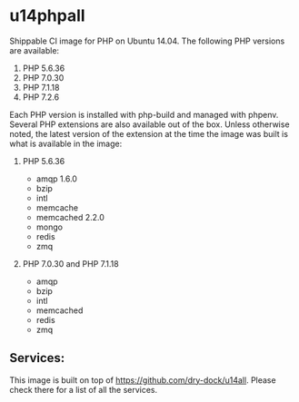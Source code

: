 u14phpall
===============

Shippable CI image for PHP on Ubuntu 14.04. The following PHP versions are available:

  1. PHP 5.6.36
  2. PHP 7.0.30
  3. PHP 7.1.18
  4. PHP 7.2.6

Each PHP version is installed with php-build and managed with phpenv. Several 
PHP extensions are also available out of the box. Unless otherwise noted, the 
latest version of the extension at the time the image was built is what is 
available in the image:

  1. PHP 5.6.36

      * amqp 1.6.0
      * bzip
      * intl
      * memcache
      * memcached 2.2.0
      * mongo
      * redis
      * zmq

  2. PHP 7.0.30 and PHP 7.1.18
      * amqp
      * bzip
      * intl
      * memcached
      * redis
      * zmq

## Services:

This image is built on top of https://github.com/dry-dock/u14all. Please check 
there for a list of all the services.

